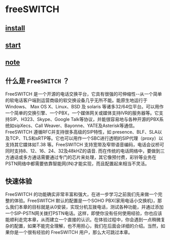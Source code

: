 # freeSWITCH

## [install](install.md)
## [start](start.md)
## [note](note.md)


## 什么是 `FreeSWITCH` ？
FreeSWITCH 是一个开源的电话交换平台，它具有很强的可伸缩性--从一个简单的软电话客户端到运营商级的软交换设备几乎无所不能。能原生地运行于Windows、 Max OS X、Linux、BSD 及 solaris 等诸多32/64位平台。可以用作一个简单的交换引擎、一个PBX，一个媒体网关或媒体支持IVR的服务器等。它支持SIP、H323、Skype、Google Talk等协议，并能很容易地与各种开源的PBX系统如sipXecs、Call Weaver、Bayonne、YATE及Asterisk等通信。 FreeSWITCH 遵循RFC并支持很多高级的SIP特性，如 presence、BLF、SLA以及TCP、TLS和sRTP等。它也可以用作一个SBC进行透明的SIP代理（proxy）以支持其它媒体如T.38 等。FreeSWITCH 支持宽带及窄带语音编码，电话会议桥可同时支持8、12、16、24、32及48kHZ的语音. 而在传统的电话网络中，要做到三方通话或多方通话需要通过专门的芯片来处理，其它像预付费，彩铃等业务在PSTN网络中都需要依靠智能网(IN)才能实现，而且配置起来相当不灵活。

## 快速体验
FreeSWITCH 的功能确实非常丰富和强大，在进一步学习之前我们先来做一个完整的体验。FreeSWITCH 默认的配置是一个SOHO PBX(家用电话小交换机)，那么我们本章的目标就是从0安装，实现分机互拨电话，测试各种功能，并通过添加一个SIP-PSTN网关拨打PSTN电话。这样，即使你没有任何使用经验，你也应该能顺利走完本章，从而建立一个直接的认识。在体验过程中，你会遇到一点稍微复杂的配置，如果不能完全理解，也不用担心，我们在后面会详细的介绍。当然，如果你是一个很有经验的 FreeSWITCH 用户，那么大可跳过本章。
